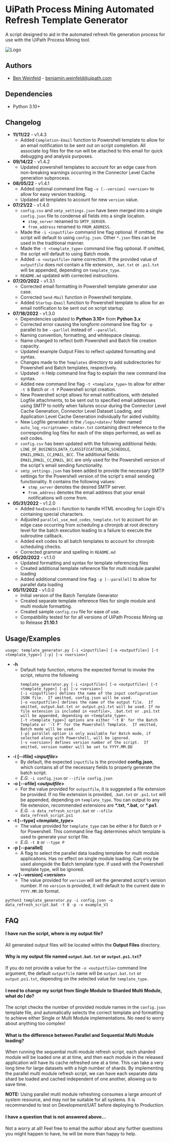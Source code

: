 
# UiPath Process Mining Automated Refresh Template Generator

A script designed to aid in the automated refresh file generation process for use with the UiPath Process Mining tool.

![Logo](https://files.readme.io/e04f75c-small-ui_path_Logo_PREF_rgb_Orange_digital_309x110.png)
## Authors

- [Ben Weinfeld](https://www.github.com/sudonotpseudoUiPath) - <benjamin.weinfeld@uipath.com>
## Dependencies
- Python 3.10+
## Changelog
- **11/11/22** - v1.4.3
  - Added `Completion-Email` function to Powershell template to allow for an email notification to be sent out on script completion.  All associate log files for the run will be attached to this email for quick debugging and analysis purposes.
- **09/14/22** - v1.4.2
  - Updated powershell templates to account for an edge case from non-breaking warnings occurring in the Connector Level Cache generation subprocess.
- **08/05/22** - v1.4.1
  - Added optional command line flag `-v [--version] <version>` to allow for easy version tracking.
  - Updated all templates to account for new `version` value.
- **07/21/22** - v1.4.0
  - `config.csv` and `smtp_settings.json` have been merged into a single `config.json` file to condense all fields into a single location.
    - `stmp_server` renamed to `SMTP_SERVER`.
    - `from_address` renamed to `FROM_ADDRESS`.
  - Made the `-i <inputfile>` command line flag optional.  If omitted, the script will default to using `config.json`.  Other `*.json` files can be used in the traditional manner.
  - Made the `-t <template_type>` command line flag optional.  If omitted, the script will default to using Batch mode.
  - Added `-o <outputfile>` name correction.  If the provided value of `outputfile` does not contain a file extension, `.bat.txt` or `.ps1.txt` will be appended, depending on `template_type`.
  - `README.md` updated with corrected instructions.
- **07/20/2022** - v1.3.1
  - Corrected email formatting in Powershell template generator use case.
  - Corrected `Send-Mail` function in Powershell template.
  - Added `Startup-Email` function to Powershell template to allow for an email notification to be sent out on script startup.
- **07/18/2022** - v1.3.0
  - Dependencies updated to **Python 3.10+** from **Python 3.x**
  - Corrected error causing the longform command line flag for `-p` parallel to be `--parllel` instead of `--parallel`.
  - Naming convention, formatting, and whitespace cleanup.
  - Name changed to reflect both Powershell and Batch file creation capacity.
  - Updated example Output Files to reflect updated formatting and syntax.
  - Changes made to the `Templates` directory to add subdirectories for Powershell and Batch templates, respectively.
  - Updated `-h` Help command line flag to explain the new command line syntax. 
  - Added new command line flag `-t <template_type>` to allow for either `-t B` Batch or `-t P` Powershell script creation.
  - New Powershell script allows for email notifications, with detailed Logfile attachments, to be sent out to specified email addresses using SMTP to notify when failures occur during the Connector Level Cache Generation, Connector Level Dataset Loading, and Application Level Cache Generation individually for aided visibility.
  - New Logfile generated in the `/logs/<date>/` folder named `auto_log_<scriptname>_<date>.txt` containing direct reference to the corresponding log files for each of the steps performed, as well as exit codes.
  - `config.csv` has been updated with the following additional fields: `LINE_OF_BUSINESS`,`DATA_CLASSIFICATION`,`URL`,`SCHEDULE`, `EMAIL`,`EMAIL_CC`,`EMAIL_BCC`.  The additional fields: `EMAIL`,`EMAIL_CC`,`EMAIL_BCC` are only used for the Powershell version of the script's email sending functionality.
  - `smtp_settings.json` has been added to provide the necessary SMTP settings for the Powershell version of the script's email sending functionality.  It contains the following values: 
    - `stmp_server` denotes the desired SMTP server.
    - `from_address` denotes the email address that your email notifications will come from.
- **05/31/2022** - v1.2.0
  - Added `hexEncode()` function to handle HTML encoding for Login ID's containing special characters.
  - Adjusted `parallel_use_mod_codes_template.txt` to account for an edge case occurring from scheduling a chronjob at root directory level for the batch execution leading to a failure to execute the subroutine callback.
  - Added exit codes to all batch templates to account for chronjob scheduling checks.
  - Corrected grammar and spelling in `README.md`
- **05/20/2022** - v1.1.0
  - Updated formatting and syntax for template referencing files
  - Created additional template reference file for multi module parallel loading
  - Added additional command line flag `-p [--parallel]` to allow for parallel data loading
- **05/11/2022** - v1.0.0
  - Initial version of the Batch Template Generator
  - Created separate template reference files for single module and multi module formatting.
  - Created sample `config.csv` file for ease of use.
  - Compatibility tested for for all versions of UiPath Process Mining up to Release **21.10.1**
## Usage/Examples

```
usage: template_generator.py [-i <inputfile>] [-o <outputfile>] [-t <template_type>] [-p] [-v <version>]
```
- **-h**
  - Default help function, returns the expected format to invoke the script, returns the following 
    ```
    template_generator.py [-i <inputfile>] [-o <outputfile>] [-t <template_type>] [-p] [-v <version>]
    [-i <inputfile>] defines the name of the input configuration JSON file.  If omitted, config.json will be used.
    [-o <outputfile>] defines the name of the output file.  If omitted, output.bat.txt or output.ps1.txt will be used. If no file extension is included in <outfile>, .bat.txt or .ps1.txt will be appended, depending on <template_type>.
    [-t <template_type>] options are either '-t B' for the Batch Template or '-t P' for the Powershell Template.  If omitted, Batch mode will be used.
    [-p] parallel option is only available for Batch mode, if selected along with Powershell, will be ignored.
    [-v <version>] defines version number of the script.  If omitted, version number will be set to YYYY.MM.DD    
    ```
- **-i [--ifile] <_inputfile_>** 
  - By default, the expected `inputfile` is the provided **config.json**, which contains all of the necessary fields to properly generate the batch script.
  - _E.G._ `-i config.json` or `--ifile config.json`
- **-o [--ofile] <_outputfile_>**
  - For the value provided for `outputfile`, it is suggested a file extension be provided.  If no file extension is provided, `.bat.txt` or `.ps1.txt` will be appended, depending on `template_type`.  You can output to any file extension, recommended extensions are __*.txt__, __*.bat__, or __*.ps1__.
  - _E.G._ `-o data_refresh_script.bat` or `--ofile data_refresh_script.ps1`
- **-t [--type] <_template_type_>**
  - The value provided for `template_type` can be either `B` for Batch or `P` for Powershell.  This command line flag determines which template is used to generate your script file.
  - _E.G._ `-t B` or `--type P`
- **-p [--parallel]**
  - A flag to select the parallel data loading template for multi module applicaitons.  Has no effect on single module loading.  Can only be used alongside the Batch template type.  If used with the Powershell template type, will be ignored.
- **-v [--version] <_version_>**
  - The value provided for `version` will set the generated script's version number.  If no `version` is provided, it will default to the current date in `YYYY.MM.DD` format.

```python3 template_generator.py -i config.json -o data_refresh_script.bat -t B -p -v example_V1```
## FAQ

#### I have run the script, where is my output file?

All generated output files will be located within the **Output Files** directory.

#### Why is my output file named `output.bat.txt` or `output.ps1.txt`?

If you do not provide a value for the `-o <outputfile>` command line argument, the default `outputfile` name will be `output.bat.txt` or `output.ps1.txt`, depending on the selected value for `template_type`.

#### I need to change my script from Single Module to Sharded Multi Module, what do I do?

The script checks the number of provided module names in the `config.json` template file, and automatically selects the correct template and formatting to achieve either Single or Multi Module implementations.  No need to worry about anything too complex!

#### What is the difference between Parallel and Sequential Multi Module loading?

When running the sequential multi module refresh script, each sharded module will be loaded one at at time, and then each module in the released application will have its cache refreshed one at a time.  This can take a very long time for large datasets with a high number of shards.  By implementing the parallel multi module refresh script, we can have each separate data shard be loaded and cached independent of one another, allowing us to save time.

**NOTE:** Using parallel mutli module refreshing consumes a large amount of system resource, and may not be suitable for all systems.  It is recommended to test on Development/UAT before deploying to Production.

#### I have a question that is not answered above...

Not a worry at all!  Feel free to email the author about any further questions you might happen to have, he will be more than happy to help.